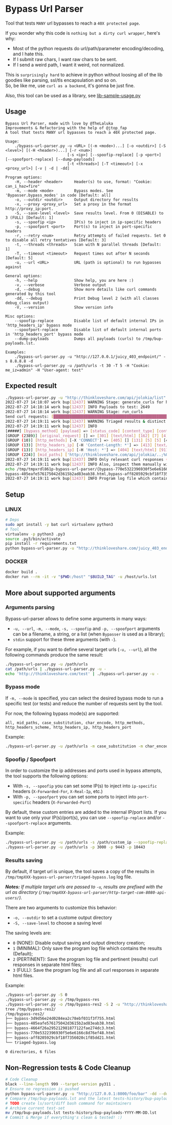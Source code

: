 # Bypass Url Parser

Tool that tests `MANY` url bypasses to reach a `40X protected page`.

If you wonder why this code is `nothing but a dirty curl wrapper`, here's why:

- Most of the python requests do url/path/parameter encoding/decoding, and I hate this.
- If I submit raw chars, I want raw chars to be sent.
- If I send a weird path, I want it weird, not normalized.

This is `surprisingly hard` to achieve in python without loosing all of the lib goodies like parsing, ssl/tls encapsulation and so on. \
So, be like me, use `curl as a backend`, it's gonna be just fine.

Also, this tool can be used as a library, see [lib-sample-usage.py](lib-sample-usage.py)


## Usage

```
Bypass Url Parser, made with love by @TheLaluka
Improvements & Refactoring with the help of @jtop_fap
A tool that tests MANY url bypasses to reach a 40X protected page.

Usage:
    ./bypass-url-parser.py -u <URL> [(-m <mode>)...] [-o <outdir>] [-S <level>] [(-H <header>)...] [-r <num>]
                           [-s <ip>] [--spoofip-replace] [-p <port>] [--spoofport-replace] [--dump-payloads]
                           [-t <threads>] [-T <timeout>] [-x <proxy_url>] [-v | -d | -dd]

Program options:
    -H, --header <header>     Header(s) to use, format: "Cookie: can_i_haz=fire"
    -m, --mode <mode>         Bypass modes. See 'Bypasser.bypass_modes' in code [Default: all]
    -o, --outdir <outdir>     Output directory for results
    -x, --proxy <proxy_url>   Set a proxy in the format http://proxy_ip:port.
    -S, --save-level <level>  Save results level. From 0 (DISABLE) to 3 (FULL) [Default: 1]
    -s, --spoofip <ip>        IP(s) to inject in ip-specific headers
    -p, --spoofport <port>    Port(s) to inject in port-specific headers
    -r, --retry <num>         Retry attempts of failed requests. Set 0 to disable all retry tentatives [Default: 3]
    -t, --threads <threads>   Scan with N parallel threads [Default: 1]
    -T, --timeout <timeout>   Request times out after N seconds [Default: 5]
    -u, --url <URL>           URL (path is optional) to run bypasses against

General options:
    -h, --help                Show help, you are here :)
    -v, --verbose             Verbose output
    -d, --debug               Show more details like curl commands generated by this tool
    -dd, --debug              Print Debug level 2 (with all classes debug_class output)
    -V, --version             Show version info

Misc options:
    --spoofip-replace         Disable list of default internal IPs in 'http_headers_ip' bypass mode
    --spoofport-replace       Disable list of default internal ports in 'http_headers_port' bypass mode
    --dump-payloads           Dumps all payloads (curls) to /tmp/bup-payloads.lst.

Examples:
    ./bypass-url-parser.py -u "http://127.0.0.1/juicy_403_endpoint/" -s 8.8.8.8 -d
    ./bypass-url-parser.py -u /path/urls -t 30 -T 5 -H "Cookie: me_iz=admin" -H "User-agent: test"
```


## Expected result

```bash
./bypass-url-parser.py -u "http://thinkloveshare.com/api/jolokia/list" -t 20 -T 2 -S 2 -v
2022-07-27 14:18:07 work bup[12437] WARNING Stage: generate_curls for http://thinkloveshare.com/api/jolokia/list url
2022-07-27 14:18:14 work bup[12437] INFO Payloads to test: 2649
2022-07-27 14:18:14 work bup[12437] WARNING Stage: run_curls
Send curl requests: [████████████████████████████████████████████████████████████████████████████████████████████████████] 100.0% (20 threads, timeout 2s)
2022-07-27 14:19:11 work bup[12437] WARNING Triaged results & distinct pages for 'http://thinkloveshare.com/api/jolokia/list' url:
2022-07-27 14:19:11 work bup[12437] INFO
[#####] [bypass_method] [payload] => [status_code] [content_type] [content_length] [lines_count] [word_counts] [title] [server] [redirect_url] (filename)
[GROUP (2389)] [original_request] [] => [301] [text/html] [162] [7] [4] [301 Moved Permanently] [GitHub.com] [https://thinkloveshare.com/api/jolokia/list] (bypass-770e5322396930f5e6e6166c8d76ef48.html)
[GROUP (10)] [http_methods] [-X 'CONNECT'] => [405] [] [131] [5] [5] [405 Not Allowed] [Varnish] [] (bypass-4664f26a295212981877122fae274dc3.html)
[GROUP (13)] [http_headers_ip] [-H 'Content-Length: *'] => [413] [text/plain] [33] [1] [4] [] [Varnish] [] (bypass-3d9d56e24d0284ea2c78ebf031f3f755.html)
[GROUP (13)] [http_headers_ip] [-H 'Host: *'] => [404] [text/html] [9115] [11] [82] [Site not found &middot; GitHub Pages] [GitHub.com] [] (bypass-405eafe576175042d3615b2ad83eab38.html)
[GROUP (224)] [mid_paths] ['http://thinkloveshare.com/api/jolokia/..;%00/list'] => [400] [text/html] [9121] [11] [81] [Bad request &middot; GitHub Pages] [GitHub.com] [] (bypass-aff8205929cbf18f7356020c1f85dd21.html)
2022-07-27 14:19:11 work bup[12437] INFO Only relevant curl responses (results) were saved in the '/tmp/tmpxrdl861p-bypass-url-parser/' directory
2022-07-27 14:19:11 work bup[12437] INFO Also, inspect them manually with batcat:
echo /tmp/tmpxrdl861p-bypass-url-parser/{bypass-770e5322396930f5e6e6166c8d76ef48.html,bypass-4664f26a295212981877122fae274dc3.html,bypass-3d9d56e24d0284ea2c78ebf031f3f755.html, \
bypass-405eafe576175042d3615b2ad83eab38.html,bypass-aff8205929cbf18f7356020c1f85dd21.html} | xargs batcat
2022-07-27 14:19:11 work bup[12437] INFO Program log file which contains the results saved in /tmp/tmpxrdl861p-bypass-url-parser/triaged-bypass.log
```


## Setup

### LINUX

```bash
# Deps
sudo apt install -y bat curl virtualenv python3
# Tool
virtualenv -p python3 .py3
source .py3/bin/activate
pip install -r requirements.txt
python bypass-url-parser.py -u "http://thinkloveshare.com/juicy_403_endpoint/"
```

### DOCKER

```bash
docker build .
docker run --rm -it -v "$PWD:/host" "$BUILD_TAG" -u /host/urls.lst
```


## More about supported arguments

### Arguments parsing

Bypass-url-parser allows to define some arguments in many ways:

 - `-u, --url`, `-m, --mode`, `-s, --spoofip` and `-p, --spoofport` arguments can be a filename, a string, or a list (when `Bypasser` is used as a library);
 - `stdin` support for these three arguments (with `-`).
 
For example, if you want to define several target urls (`-u, --url`), all the following commands produce the same result:

```bash
./bypass-url-parser.py -u /path/urls
cat /path/urls | ./bypass-url-parser.py -u -
echo 'http://thinkloveshare.com/test' | ./bypass-url-parser.py -u -
```

### Bypass mode

If `-m, --mode` is specified, you can select the desired bypass mode to run a specific test (or tests) and reduce the number of requests sent by the tool.

For now, the following bypass mode(s) are supported:

```
all, mid_paths, case_substitution, char_encode, http_methods, http_headers_scheme, http_headers_ip, http_headers_port
```

Example: 

```bash
./bypass-url-parser.py -u /path/urls -m case_substitution -m char_encode -m http_headers_scheme
```

### Spoofip / Spoofport

In order to customize the ip addresses and ports used in bypass attempts, the tool supports the following options:

 - With `-s, --spoofip` you can set some IP(s) to inject into `ip-specific` headers (`X-Forwarded-For`, `X-Real-Ip`, etc.)
 - With `-p, --spoofport` you can set some ports to inject into `port-specific` headers (`X-Forwarded-Port`)
 
By default, these custom entries are added to the internal IP/port lists. If you want to use only your IP(s)/port(s), you can use `--spoofip-replace` and/or `--spoofport-replace` arguments.

Example: 

```bash
./bypass-url-parser.py -u /path/urls -s /path/custom_ip --spoofip-replace
./bypass-url-parser.py -u /path/urls -p 3000 -p 9443 -p 10443
```

### Results saving

By default, if target url is unique, the tool saves a copy of the results in `/tmp/tmpXXX-bypass-url-parser/triaged-bypass.log` log file. 

***Notes:** If multiple target urls are passed to `-u`, results are prefixed with the url as directory (`/tmp/tmpXXX-bypass-url-parser/http-target-com-8080-api-users/`).*

There are two arguments to customize this behavior:

 - `-o, --outdir` to set a custome output directory
 - `-S, --save-level` to choose a saving level
 
The saving levels are:


 - `0` (NONE): Disable output saving and output directory creation;
 - `1` (MINIMAL): Only save the program log file which contains the results (Default);
 - `2` (PERTINENT): Save the program log file and pertinent (results) curl responses in separate html files;
 - `3` (FULL): Save the program log file and all curl responses in separate html files.

Example: 

```bash
./bypass-url-parser.py -S 0
./bypass-url-parser.py -o /tmp/bypass-res 
./bypass-url-parser.py -o /tmp/bypass-res2 -S 2 -u "http://thinkloveshare.com/juicy_403_endpoint/"
tree /tmp/bypass-res2/
/tmp/bypass-res2/
├── bypass-3d9d56e24d0284ea2c78ebf031f3f755.html
├── bypass-405eafe576175042d3615b2ad83eab38.html
├── bypass-4664f26a295212981877122fae274dc3.html
├── bypass-770e5322396930f5e6e6166c8d76ef48.html
├── bypass-aff8205929cbf18f7356020c1f85dd21.html
└── triaged-bypass.log

0 directories, 6 files
```


## Non-Regression tests & Code Cleanup

```bash
# Code Cleanup
black --line-length 999 --target-version py311 .
# Ensure no regression is pushed
python bypass-url-parser.py -u "http://127.0.0.1:8000/foo/bar" -dd --dump-payloads
# Compare /tmp/bup-payloads.lst and the latest tests-history/bup-payloads-YYYY-MM-DD.lst
# TODO create ls/sort/diff bash command for maintainers
# Archive current test-set
mv /tmp/bup-payloads.lst tests-history/bup-payloads-YYYY-MM-DD.lst
# Commit & Merge if everything's clean & tested! :)
```